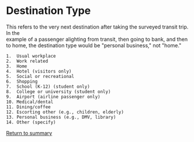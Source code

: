 # Destination Type


This refers to the very next destination after taking the surveyed transit trip. In the  
example of a passenger alighting from transit, then going to bank, and then to home, the
destination type would be "personal business," not "home."

     


```
1.  Usual workplace
2.  Work related
3.  Home
4.  Hotel (visitors only)
5.  Social or recreational
6.  Shopping
7.  School (K-12) (student only)
8.  College or university (student only)
9.  Airport (airline passenger only)
10. Medical/dental
11. Dining/coffee
12. Escorting other (e.g., children, elderly)
13. Personal business (e.g., DMV, library)
14. Other (specify)
```

[Return to summary](./README.md)


